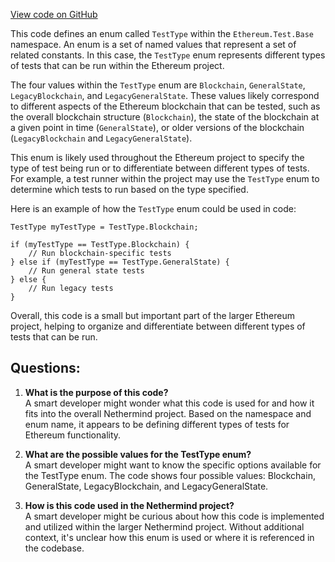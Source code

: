 [View code on GitHub](https://github.com/NethermindEth/nethermind/src/Nethermind/Ethereum.Test.Base/TestType.cs)

This code defines an enum called `TestType` within the `Ethereum.Test.Base` namespace. An enum is a set of named values that represent a set of related constants. In this case, the `TestType` enum represents different types of tests that can be run within the Ethereum project. 

The four values within the `TestType` enum are `Blockchain`, `GeneralState`, `LegacyBlockchain`, and `LegacyGeneralState`. These values likely correspond to different aspects of the Ethereum blockchain that can be tested, such as the overall blockchain structure (`Blockchain`), the state of the blockchain at a given point in time (`GeneralState`), or older versions of the blockchain (`LegacyBlockchain` and `LegacyGeneralState`). 

This enum is likely used throughout the Ethereum project to specify the type of test being run or to differentiate between different types of tests. For example, a test runner within the project may use the `TestType` enum to determine which tests to run based on the type specified. 

Here is an example of how the `TestType` enum could be used in code:

```
TestType myTestType = TestType.Blockchain;

if (myTestType == TestType.Blockchain) {
    // Run blockchain-specific tests
} else if (myTestType == TestType.GeneralState) {
    // Run general state tests
} else {
    // Run legacy tests
}
```

Overall, this code is a small but important part of the larger Ethereum project, helping to organize and differentiate between different types of tests that can be run.
## Questions: 
 1. **What is the purpose of this code?**\
A smart developer might wonder what this code is used for and how it fits into the overall Nethermind project. Based on the namespace and enum name, it appears to be defining different types of tests for Ethereum functionality.

2. **What are the possible values for the TestType enum?**\
A smart developer might want to know the specific options available for the TestType enum. The code shows four possible values: Blockchain, GeneralState, LegacyBlockchain, and LegacyGeneralState.

3. **How is this code used in the Nethermind project?**\
A smart developer might be curious about how this code is implemented and utilized within the larger Nethermind project. Without additional context, it's unclear how this enum is used or where it is referenced in the codebase.